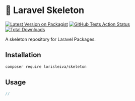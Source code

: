 # 🦴 Laravel Skeleton

[![Latest Version on Packagist](https://img.shields.io/packagist/v/lorisleiva/skeleton.svg)](https://packagist.org/packages/lorisleiva/skeleton)
[![GitHub Tests Action Status](https://img.shields.io/github/workflow/status/lorisleiva/package-skeleton-laravel/Tests?label=tests)](https://github.com/lorisleiva/package-skeleton-laravel/actions?query=workflow%3ATests+branch%3Amain)
[![Total Downloads](https://img.shields.io/packagist/dt/lorisleiva/skeleton.svg)](https://packagist.org/packages/lorisleiva/skeleton)

A skeleton repository for Laravel Packages.

## Installation

```bash
composer require lorisleiva/skeleton
```

## Usage

``` php
//
```
